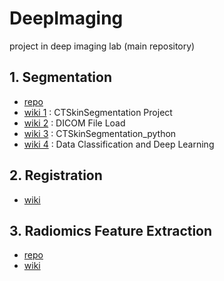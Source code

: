 # DeepImaging
project in deep imaging lab (main repository)


## 1. Segmentation
* [repo](https://github.com/Jiwon-Hwang/CT-Skin-Segmentation)  
* [wiki 1](https://github.com/Jiwon-Hwang/DeepImaging/wiki/1.-CTSkinSegmentation-Project) : CTSkinSegmentation Project  
* [wiki 2](https://github.com/Jiwon-Hwang/DeepImaging/wiki/2.-DICOM-File-Load) : DICOM File Load    
* [wiki 3](https://github.com/Jiwon-Hwang/DeepImaging/wiki/3.-CTSkinSegmentation_python) : CTSkinSegmentation_python  
* [wiki 4](https://github.com/Jiwon-Hwang/DeepImaging/wiki/4.-Data-Classification-and-Deep-Learning) : Data Classification and Deep Learning
  
## 2. Registration
* [wiki](https://github.com/Jiwon-Hwang/DeepImaging/wiki/5.-Registration-(%EC%A0%95%ED%95%A9))  
  
## 3. Radiomics Feature Extraction
* [repo](https://github.com/Jiwon-Hwang/Radiomics-Feature-Extraction)  
* [wiki](https://github.com/Jiwon-Hwang/DeepImaging/wiki/6.-Radiogenomics-(Semi-Automatic-Segmentation))  
  
